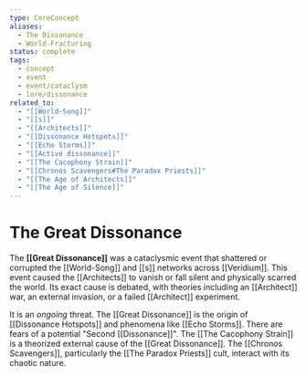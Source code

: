 ```yaml
---
type: CoreConcept
aliases:
  - The Dissonance
  - World-Fracturing
status: complete
tags:
  - concept
  - event
  - event/cataclysm
  - lore/dissonance
related_to:
  - "[[World-Song]]"
  - "[[s]]"
  - "[[Architects]]"
  - "[[Dissonance Hotspots]]"
  - "[[Echo Storms]]"
  - "[[Active dissonance]]"
  - "[[The Cacophony Strain]]"
  - "[[Chronos Scavengers#The Paradox Priests]]"
  - "[[The Age of Architects]]"
  - "[[The Age of Silence]]"
---
```

# The Great Dissonance

The **[[Great Dissonance]]** was a cataclysmic event that shattered or corrupted the [[World-Song]] and [[s]] networks across [[Veridium]]. This event caused the [[Architects]] to vanish or fall silent and physically scarred the world. Its exact cause is debated, with theories including an [[Architect]] war, an external invasion, or a failed [[Architect]] experiment.

It is an *ongoing* threat. The [[Great Dissonance]] is the origin of [[Dissonance Hotspots]] and phenomena like [[Echo Storms]]. There are fears of a potential "Second [[Dissonance]]". The [[The Cacophony Strain]] is a theorized external cause of the [[Great Dissonance]]. The [[Chronos Scavengers]], particularly the [[The Paradox Priests]] cult, interact with its chaotic nature.